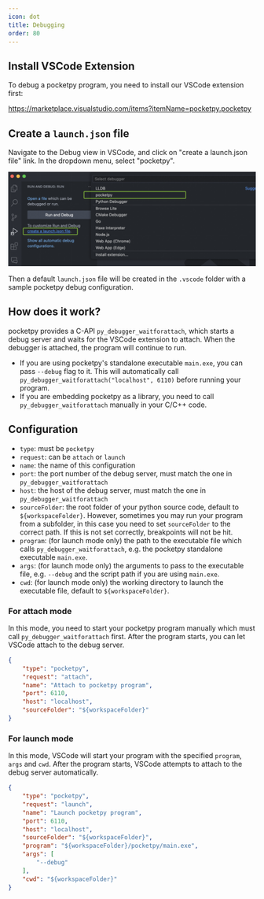 ```yaml
---
icon: dot
title: Debugging
order: 80
---
```


## Install VSCode Extension

To debug a pocketpy program, you need to install our VSCode extension first:

https://marketplace.visualstudio.com/items?itemName=pocketpy.pocketpy

## Create a `launch.json` file

Navigate to the Debug view in VSCode, and click on "create a launch.json file" link.
In the dropdown menu, select "pocketpy".

![launch_json](../static/debugger/launch_json.png)

Then a default `launch.json` file will be created in the `.vscode` folder
with a sample pocketpy debug configuration.

## How does it work?

pocketpy provides a C-API `py_debugger_waitforattach`,
which starts a debug server and waits for the VSCode extension to attach.
When the debugger is attached, the program will continue to run.

+ If you are using pocketpy's standalone executable `main.exe`, you can pass `--debug` flag to it. This will automatically call `py_debugger_waitforattach("localhost", 6110)` before running your program.
+ If you are embedding pocketpy as a library, you need to call `py_debugger_waitforattach` manually in your C/C++ code.

## Configuration

+ `type`: must be `pocketpy`
+ `request`: can be `attach` or `launch`
+ `name`: the name of this configuration
+ `port`: the port number of the debug server, must match the one in `py_debugger_waitforattach`
+ `host`: the host of the debug server, must match the one in `py_debugger_waitforattach`
+ `sourceFolder`: the root folder of your python source code, default to `${workspaceFolder}`. However,
sometimes you may run your program from a subfolder, in this case you need to set `sourceFolder` to the correct path. If this is not set correctly, breakpoints will not be hit.
+ `program`: (for launch mode only) the path to the executable file which calls `py_debugger_waitforattach`, e.g. the pocketpy standalone executable `main.exe`.
+ `args`: (for launch mode only) the arguments to pass to the executable file, e.g. `--debug` and the script path if you are using `main.exe`.
+ `cwd`: (for launch mode only) the working directory to launch the executable file, default to `${workspaceFolder}`.

### For attach mode

In this mode, you need to start your pocketpy program manually which must call `py_debugger_waitforattach` first.
After the program starts, you can let VSCode attach to the debug server.

```json
{
    "type": "pocketpy",
    "request": "attach",
    "name": "Attach to pocketpy program",
    "port": 6110,
    "host": "localhost",
    "sourceFolder": "${workspaceFolder}"
}
```

### For launch mode

In this mode, VSCode will start your program with the specified `program`, `args` and `cwd`.
After the program starts, VSCode attempts to attach to the debug server automatically.

```json
{
    "type": "pocketpy",
    "request": "launch",
    "name": "Launch pocketpy program",
    "port": 6110,
    "host": "localhost",
    "sourceFolder": "${workspaceFolder}",
    "program": "${workspaceFolder}/pocketpy/main.exe",
    "args": [
        "--debug"
    ],
    "cwd": "${workspaceFolder}"
}
```